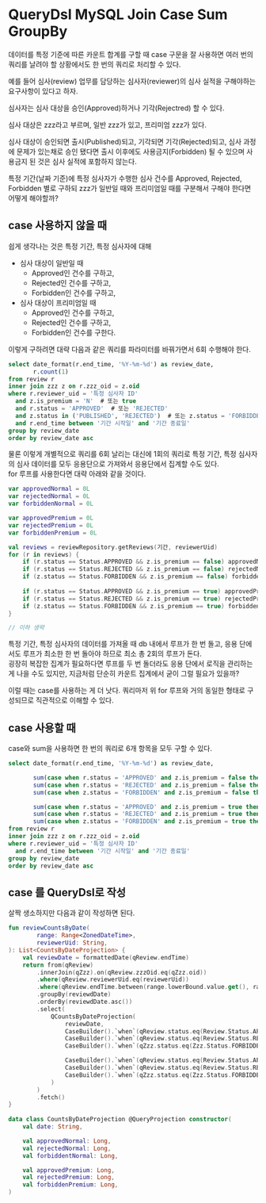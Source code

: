 # QueryDsl MySQL Join Case Sum GroupBy

데이터를 특정 기준에 따른 카운트 합계를 구할 때 case 구문을 잘 사용하면 여러 번의 쿼리를 날려야 할 상황에서도 한 번의 쿼리로 처리할 수 있다.

예를 들어 심사(review) 업무를 담당하는 심사자(reviewer)의 심사 실적을 구해야하는 요구사항이 있다고 하자.

심사자는 심사 대상을 승인(Approved)하거나 기각(Rejectred) 할 수 있다.

심사 대상은 zzz라고 부르며, 일반 zzz가 있고, 프리미엄 zzz가 있다.

심사 대상이 승인되면 출시(Published)되고, 기각되면 기각(Rejected)되고, 심사 과정에 문제가 있는채로 승인 됐다면 출시 이후에도 사용금지(Forbidden) 될 수 있으며 사용금지 된 것은 심사 실적에 포함하지 않는다.

특정 기간(날짜 기준)에 특정 심사자가 수행한 심사 건수를 Approved, Rejected, Forbidden 별로 구하되 zzz가 일반일 때와 프리미엄일 때를 구분해서 구해야 한다면 어떻게 해야할까?

## case 사용하지 않을 때

쉽게 생각나는 것은 특정 기간, 특정 심사자에 대해
- 심사 대상이 일반일 때
  - Approved인 건수를 구하고, 
  - Rejected인 건수를 구하고,
  - Forbidden인 건수를 구하고,
- 심사 대상이 프리미엄일 때
  - Approved인 건수를 구하고, 
  - Rejected인 건수를 구하고,
  - Forbidden인 건수를 구한다.

이렇게 구하려면 대략 다음과 같은 쿼리를 파라미터를 바꿔가면서 6회 수행해야 한다.

```sql
select date_format(r.end_time, '%Y-%m-%d') as review_date,
       r.count(1)
from review r
inner join zzz z on r.zzz_oid = z.oid
where r.reviewer_uid = '특정 심사자 ID'
  and z.is_premium = 'N'  # 또는 true
  and r.status = 'APPROVED'  # 또는 'REJECTED'
  and z.status in ('PUBLISHED', 'REJECTED')  # 또는 z.status = 'FORBIDDEN'
  and r.end_time between '기간 시작일' and '기간 종료일'
group by review_date
order by review_date asc
```

물론 이렇게 개별적으로 쿼리를 6회 날리는 대신에 1회의 쿼리로 특정 기간, 특정 심사자의 심사 데이터를 모두 응용단으로 가져와서 응용단에서 집계할 수도 있다.  
for 루프를 사용한다면 대략 아래와 같을 것이다.

```kotlin
var approvedNormal = 0L
var rejectedNormal = 0L
var forbiddenNormal = 0L

var approvedPremium = 0L
var rejectedPremium = 0L
var forbiddenPremium = 0L

val reviews = reviewRepository.getReviews(기간, reviewerUid)
for (r in reviews) {
    if (r.status == Status.APPROVED && z.is_premium == false) approvedNormal++
    if (r.status == Status.REJECTED && z.is_premium == false) rejectedNormal++
    if (z.status == Status.FORBIDDEN && z.is_premium == false) forbiddenNormal++
    
    if (r.status == Status.APPROVED && z.is_premium == true) approvedPremium++
    if (r.status == Status.REJECTED && z.is_premium == true) rejectedPremium++
    if (z.status == Status.FORBIDDEN && z.is_premium == true) forbiddenPremium++
}

// 이하 생략
```

특정 기간, 특정 심사자의 데이터를 가져올 때 db 내에서 루프가 한 번 돌고, 응용 단에서도 루프가 최소한 한 번 돌아야 하므로 최소 총 2회의 루프가 돈다.  
굉장히 복잡한 집계가 필요하다면 루프를 두 번 돌더라도 응용 단에서 로직을 관리하는 게 나을 수도 있지만, 지금처럼 단순히 카운트 집계에서 굳이 그럴 필요가 있을까?

이럴 때는 case를 사용하는 게 더 낫다. 쿼리마저 위 for 루프와 거의 동일한 형태로 구성되므로 직관적으로 이해할 수 있다.

## case 사용할 때

case와 sum을 사용하면 한 번의 쿼리로 6개 항목을 모두 구할 수 있다.

```sql
select date_format(r.end_time, '%Y-%m-%d') as review_date,

       sum(case when r.status = 'APPROVED' and z.is_premium = false then 1 else 0 end) as approved_normal,
       sum(case when r.status = 'REJECTED' and z.is_premium = false then 1 else 0 end) as rejected_normal,
       sum(case when z.status = 'FORBIDDEN' and z.is_premium = false then 1 else 0 end) as forbidden_normal,

       sum(case when r.status = 'APPROVED' and z.is_premium = true then 1 else 0 end) as approved_premium,
       sum(case when r.status = 'REJECTED' and z.is_premium = true then 1 else 0 end) as rejected_premium,
       sum(case when z.status = 'FORBIDDEN' and z.is_premium = true then 1 else 0 end) as forbidden_premium,
from review r
inner join zzz z on r.zzz_oid = z.oid
where r.reviewer_uid = '특정 심사자 ID'
  and r.end_time between '기간 시작일' and '기간 종료일'
group by review_date
order by review_date asc
```

## case 를 QueryDsl로 작성

살짝 생소하지만 다음과 같이 작성하면 된다.

```kotlin
fun reviewCountsByDate(
        range: Range<ZonedDateTime>,
        reviewerUid: String,
): List<CountsByDateProjection> {
    val reviewDate = formattedDate(qReview.endTime)
    return from(qReview)
        .innerJoin(qZzz).on(qReview.zzzOid.eq(qZzz.oid))
        .where(qReview.reviewerUid.eq(reviewerUid))
        .where(qReview.endTime.between(range.lowerBound.value.get(), range.upperBound.value.get()))
        .groupBy(reviewdDate)
        .orderBy(reviewdDate.asc())
        .select(
            QCountsByDateProjection(
                reviewDate,
                CaseBuilder().`when`(qReview.status.eq(Review.Status.APPROVED).and(qZzz.isPremium.eq(false))).then(1L).otherwise(0L).sum(),
                CaseBuilder().`when`(qReview.status.eq(Review.Status.REJECTED).and(qZzz.isPremium.eq(false))).then(1L).otherwise(0L).sum(),
                CaseBuilder().`when`(qZzz.status.eq(Zzz.Status.FORBIDDEN).and(qZzz.isPremium.eq(false))).then(1L).otherwise(0L).sum(),

                CaseBuilder().`when`(qReview.status.eq(Review.Status.APPROVED).and(qZzz.isPremium.eq(true))).then(1L).otherwise(0L).sum(),
                CaseBuilder().`when`(qReview.status.eq(Review.Status.REJECTED).and(qZzz.isPremium.eq(true))).then(1L).otherwise(0L).sum(),
                CaseBuilder().`when`(qZzz.status.eq(Zzz.Status.FORBIDDEN).and(qZzz.isPremium.eq(true))).then(1L).otherwise(0L).sum(),
            )
        )
        .fetch()
}
    
data class CountsByDateProjection @QueryProjection constructor(
    val date: String,

    val approvedNormal: Long,
    val rejectedNormal: Long,
    val forbiddentNormal: Long,

    val approvedPremium: Long,
    val rejectedPremium: Long,
    val forbiddenPremium: Long,
)
```



